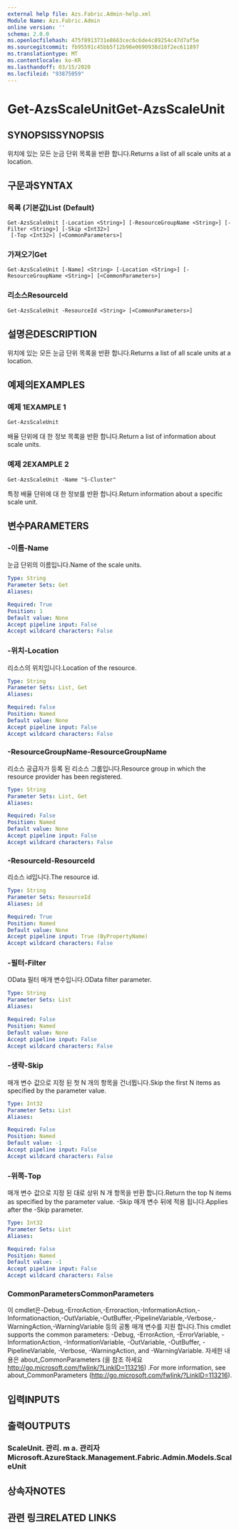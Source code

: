 ```yaml
---
external help file: Azs.Fabric.Admin-help.xml
Module Name: Azs.Fabric.Admin
online version: ''
schema: 2.0.0
ms.openlocfilehash: 475f8913731e8663cec6c6de4c89254c47d7af5e
ms.sourcegitcommit: fb95591c45bb5f12b98e0690938d18f2ec611897
ms.translationtype: MT
ms.contentlocale: ko-KR
ms.lasthandoff: 03/15/2020
ms.locfileid: "93875059"
---
```

# <span data-ttu-id="ea2c0-101">Get-AzsScaleUnit</span><span class="sxs-lookup"><span data-stu-id="ea2c0-101">Get-AzsScaleUnit</span></span>

## <span data-ttu-id="ea2c0-102">SYNOPSIS</span><span class="sxs-lookup"><span data-stu-id="ea2c0-102">SYNOPSIS</span></span>
<span data-ttu-id="ea2c0-103">위치에 있는 모든 눈금 단위 목록을 반환 합니다.</span><span class="sxs-lookup"><span data-stu-id="ea2c0-103">Returns a list of all scale units at a location.</span></span>

## <span data-ttu-id="ea2c0-104">구문과</span><span class="sxs-lookup"><span data-stu-id="ea2c0-104">SYNTAX</span></span>

### <span data-ttu-id="ea2c0-105">목록 (기본값)</span><span class="sxs-lookup"><span data-stu-id="ea2c0-105">List (Default)</span></span>
```
Get-AzsScaleUnit [-Location <String>] [-ResourceGroupName <String>] [-Filter <String>] [-Skip <Int32>]
 [-Top <Int32>] [<CommonParameters>]
```

### <span data-ttu-id="ea2c0-106">가져오기</span><span class="sxs-lookup"><span data-stu-id="ea2c0-106">Get</span></span>
```
Get-AzsScaleUnit [-Name] <String> [-Location <String>] [-ResourceGroupName <String>] [<CommonParameters>]
```

### <span data-ttu-id="ea2c0-107">리소스</span><span class="sxs-lookup"><span data-stu-id="ea2c0-107">ResourceId</span></span>
```
Get-AzsScaleUnit -ResourceId <String> [<CommonParameters>]
```

## <span data-ttu-id="ea2c0-108">설명은</span><span class="sxs-lookup"><span data-stu-id="ea2c0-108">DESCRIPTION</span></span>
<span data-ttu-id="ea2c0-109">위치에 있는 모든 눈금 단위 목록을 반환 합니다.</span><span class="sxs-lookup"><span data-stu-id="ea2c0-109">Returns a list of all scale units at a location.</span></span>

## <span data-ttu-id="ea2c0-110">예제의</span><span class="sxs-lookup"><span data-stu-id="ea2c0-110">EXAMPLES</span></span>

### <span data-ttu-id="ea2c0-111">예제 1</span><span class="sxs-lookup"><span data-stu-id="ea2c0-111">EXAMPLE 1</span></span>
```
Get-AzsScaleUnit
```

<span data-ttu-id="ea2c0-112">배율 단위에 대 한 정보 목록을 반환 합니다.</span><span class="sxs-lookup"><span data-stu-id="ea2c0-112">Return a list of information about scale units.</span></span>

### <span data-ttu-id="ea2c0-113">예제 2</span><span class="sxs-lookup"><span data-stu-id="ea2c0-113">EXAMPLE 2</span></span>
```
Get-AzsScaleUnit -Name "S-Cluster"
```

<span data-ttu-id="ea2c0-114">특정 배율 단위에 대 한 정보를 반환 합니다.</span><span class="sxs-lookup"><span data-stu-id="ea2c0-114">Return information about a specific scale unit.</span></span>

## <span data-ttu-id="ea2c0-115">변수</span><span class="sxs-lookup"><span data-stu-id="ea2c0-115">PARAMETERS</span></span>

### <span data-ttu-id="ea2c0-116">-이름</span><span class="sxs-lookup"><span data-stu-id="ea2c0-116">-Name</span></span>
<span data-ttu-id="ea2c0-117">눈금 단위의 이름입니다.</span><span class="sxs-lookup"><span data-stu-id="ea2c0-117">Name of the scale units.</span></span>

```yaml
Type: String
Parameter Sets: Get
Aliases:

Required: True
Position: 1
Default value: None
Accept pipeline input: False
Accept wildcard characters: False
```

### <span data-ttu-id="ea2c0-118">-위치</span><span class="sxs-lookup"><span data-stu-id="ea2c0-118">-Location</span></span>
<span data-ttu-id="ea2c0-119">리소스의 위치입니다.</span><span class="sxs-lookup"><span data-stu-id="ea2c0-119">Location of the resource.</span></span>

```yaml
Type: String
Parameter Sets: List, Get
Aliases:

Required: False
Position: Named
Default value: None
Accept pipeline input: False
Accept wildcard characters: False
```

### <span data-ttu-id="ea2c0-120">-ResourceGroupName</span><span class="sxs-lookup"><span data-stu-id="ea2c0-120">-ResourceGroupName</span></span>
<span data-ttu-id="ea2c0-121">리소스 공급자가 등록 된 리소스 그룹입니다.</span><span class="sxs-lookup"><span data-stu-id="ea2c0-121">Resource group in which the resource provider has been registered.</span></span>

```yaml
Type: String
Parameter Sets: List, Get
Aliases:

Required: False
Position: Named
Default value: None
Accept pipeline input: False
Accept wildcard characters: False
```

### <span data-ttu-id="ea2c0-122">-ResourceId</span><span class="sxs-lookup"><span data-stu-id="ea2c0-122">-ResourceId</span></span>
<span data-ttu-id="ea2c0-123">리소스 id입니다.</span><span class="sxs-lookup"><span data-stu-id="ea2c0-123">The resource id.</span></span>

```yaml
Type: String
Parameter Sets: ResourceId
Aliases: id

Required: True
Position: Named
Default value: None
Accept pipeline input: True (ByPropertyName)
Accept wildcard characters: False
```

### <span data-ttu-id="ea2c0-124">-필터</span><span class="sxs-lookup"><span data-stu-id="ea2c0-124">-Filter</span></span>
<span data-ttu-id="ea2c0-125">OData 필터 매개 변수입니다.</span><span class="sxs-lookup"><span data-stu-id="ea2c0-125">OData filter parameter.</span></span>

```yaml
Type: String
Parameter Sets: List
Aliases:

Required: False
Position: Named
Default value: None
Accept pipeline input: False
Accept wildcard characters: False
```

### <span data-ttu-id="ea2c0-126">-생략</span><span class="sxs-lookup"><span data-stu-id="ea2c0-126">-Skip</span></span>
<span data-ttu-id="ea2c0-127">매개 변수 값으로 지정 된 첫 N 개의 항목을 건너뜁니다.</span><span class="sxs-lookup"><span data-stu-id="ea2c0-127">Skip the first N items as specified by the parameter value.</span></span>

```yaml
Type: Int32
Parameter Sets: List
Aliases:

Required: False
Position: Named
Default value: -1
Accept pipeline input: False
Accept wildcard characters: False
```

### <span data-ttu-id="ea2c0-128">-위쪽</span><span class="sxs-lookup"><span data-stu-id="ea2c0-128">-Top</span></span>
<span data-ttu-id="ea2c0-129">매개 변수 값으로 지정 된 대로 상위 N 개 항목을 반환 합니다.</span><span class="sxs-lookup"><span data-stu-id="ea2c0-129">Return the top N items as specified by the parameter value.</span></span>
<span data-ttu-id="ea2c0-130">-Skip 매개 변수 뒤에 적용 됩니다.</span><span class="sxs-lookup"><span data-stu-id="ea2c0-130">Applies after the -Skip parameter.</span></span>

```yaml
Type: Int32
Parameter Sets: List
Aliases:

Required: False
Position: Named
Default value: -1
Accept pipeline input: False
Accept wildcard characters: False
```

### <span data-ttu-id="ea2c0-131">CommonParameters</span><span class="sxs-lookup"><span data-stu-id="ea2c0-131">CommonParameters</span></span>
<span data-ttu-id="ea2c0-132">이 cmdlet은-Debug,-ErrorAction,-Erroraction,-InformationAction,-Informationaction,-OutVariable,-OutBuffer,-PipelineVariable,-Verbose,-WarningAction,-WarningVariable 등의 공통 매개 변수를 지원 합니다.</span><span class="sxs-lookup"><span data-stu-id="ea2c0-132">This cmdlet supports the common parameters: -Debug, -ErrorAction, -ErrorVariable, -InformationAction, -InformationVariable, -OutVariable, -OutBuffer, -PipelineVariable, -Verbose, -WarningAction, and -WarningVariable.</span></span> <span data-ttu-id="ea2c0-133">자세한 내용은 about_CommonParameters (을 참조 하세요 http://go.microsoft.com/fwlink/?LinkID=113216) .</span><span class="sxs-lookup"><span data-stu-id="ea2c0-133">For more information, see about_CommonParameters (http://go.microsoft.com/fwlink/?LinkID=113216).</span></span>

## <span data-ttu-id="ea2c0-134">입력</span><span class="sxs-lookup"><span data-stu-id="ea2c0-134">INPUTS</span></span>

## <span data-ttu-id="ea2c0-135">출력</span><span class="sxs-lookup"><span data-stu-id="ea2c0-135">OUTPUTS</span></span>

### <span data-ttu-id="ea2c0-136">ScaleUnit. 관리. m a. 관리자</span><span class="sxs-lookup"><span data-stu-id="ea2c0-136">Microsoft.AzureStack.Management.Fabric.Admin.Models.ScaleUnit</span></span>

## <span data-ttu-id="ea2c0-137">상속자</span><span class="sxs-lookup"><span data-stu-id="ea2c0-137">NOTES</span></span>

## <span data-ttu-id="ea2c0-138">관련 링크</span><span class="sxs-lookup"><span data-stu-id="ea2c0-138">RELATED LINKS</span></span>
